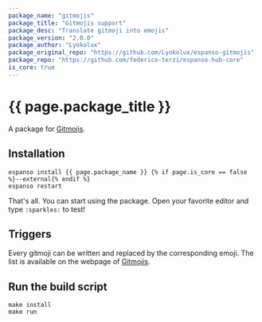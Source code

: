 ```yaml
---
package_name: "gitmojis"
package_title: "Gitmojis support"
package_desc: "Translate gitmoji into emojis"
package_version: "2.0.0"
package_author: "Lyokolux"
package_original_repo: "https://github.com/Lyokolux/espanso-gitmojis"
package_repo: "https://github.com/federico-terzi/espanso-hub-core"
is_core: true
---
```


# {{ page.package_title }}

A package for [Gitmojis](https://gitmoji.carloscuesta.me/).

## Installation

```
espanso install {{ page.package_name }} {% if page.is_core == false %}--external{% endif %}
espanso restart
```

That's all. You can start using the package. Open your favorite editor and type `:sparkles:` to test!

## Triggers

Every gitmoji can be written and replaced by the corresponding emoji. The list is available on the webpage of [Gitmojis](https://gitmoji.carloscuesta.me/).

## Run the build script

```
make install
make run
```
